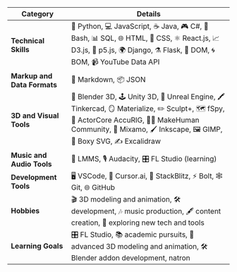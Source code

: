 | **Category**                | **Details**                                                                                                                                   |
|-----------------------------|-----------------------------------------------------------------------------------------------------------------------------------------------|
| **Technical Skills**         | 🐍 Python, 💻 JavaScript, ☕ Java, 🎮 C#, 🐚 Bash, 📊 SQL, 🌐 HTML, 🎨 CSS, ⚛️ React.js, 📈 D3.js, 🎲 p5.js, 🌍 Django, ⚗️ Flask, 🧩 DOM, 🌀 BOM, 📹 YouTube Data API |
| **Markup and Data Formats**  | 📝 Markdown, 📦 JSON                                                                                                                           |
| **3D and Visual Tools**      | 🎥 Blender 3D, 🕹️ Unity 3D, 🌌 Unreal Engine, 🖍️ Tinkercad, 🪞 Materialize, ✏️ Sculpt+, 🗺️ fSpy, 🕺 ActorCore AccuRIG, 🧑‍🎨 MakeHuman Community, 💃 Mixamo, 🖌️ Inkscape, 🖼️ GIMP, 📐 Boxy SVG, ✍️ Excalidraw |
| **Music and Audio Tools**    | 🎵 LMMS, 🎙️ Audacity, 🎛️ FL Studio (learning)                                                                                                |
| **Development Tools**        | 🖥️ VSCode, 🤖 Cursor.ai, 🧩 StackBlitz, ⚡ Bolt, 🕸️ Git, 🌐 GitHub                                                                            |
| **Hobbies**                  | 🎬 3D modeling and animation, 🛠️ development, 🎶 music production, 🖋️ content creation, 🌟 exploring new tech and tools                        
| **Learning Goals**           | 🎛️ FL Studio, 📚 academic pursuits, 🎥 advanced 3D modeling and animation, 🛠️ Blender addon development, natron                                      |
